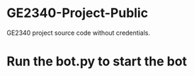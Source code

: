 # GE2340-Project-Public
GE2340 project source code without credentials.

# Run the bot.py to start the bot
